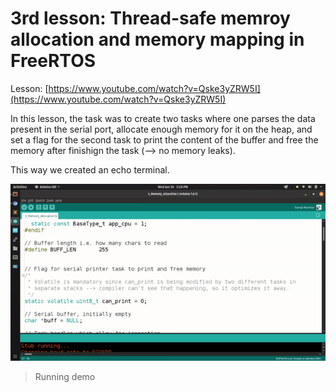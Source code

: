 # 3rd lesson: Thread-safe memroy allocation and memory mapping in FreeRTOS

Lesson: [https://www.youtube.com/watch?v=Qske3yZRW5I](https://www.youtube.com/watch?v=Qske3yZRW5I)

In this lesson, the task was to create two tasks where one parses the data present in the serial port, allocate enough memory for it on the heap, and set a flag for the second task to print the content of the buffer and free the memory after finishign the task (--> no memory leaks).

This way we created an echo terminal.

<img src="images/demo.gif" width=640>

> Running demo
